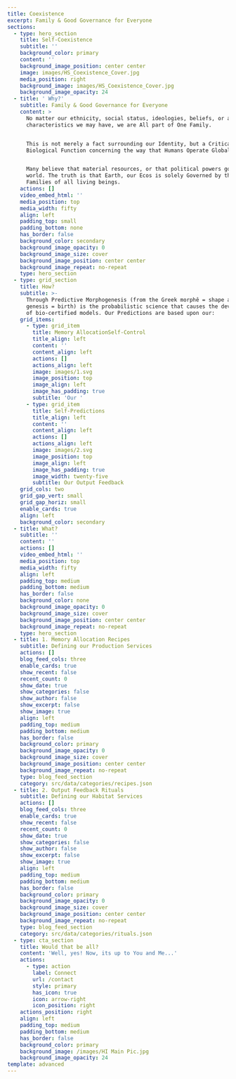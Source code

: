 ```yaml
---
title: Coexistence
excerpt: Family & Good Governance for Everyone
sections:
  - type: hero_section
    title: Self-Coexistence
    subtitle: ''
    background_color: primary
    content: ''
    background_image_position: center center
    image: images/HS_Coexistence_Cover.jpg
    media_position: right
    background_image: images/HS_Coexistence_Cover.jpg
    background_image_opacity: 24
  - title: ' Why?'
    subtitle: Family & Good Governance for Everyone
    content: >
      No matter our ethnicity, social status, ideologies, beliefs, or any other
      characteristics we may have, we are All part of One Family.


      This is not merely a fact surrounding our Identity, but a Critical
      Biological Function concerning the way that Humans Operate Globally.


      Many believe that material resources, or that political powers govern this
      world. The truth is that Earth, our Ecos is solely Governed by the
      Families of all living beings.
    actions: []
    video_embed_html: ''
    media_position: top
    media_width: fifty
    align: left
    padding_top: small
    padding_bottom: none
    has_border: false
    background_color: secondary
    background_image_opacity: 0
    background_image_size: cover
    background_image_position: center center
    background_image_repeat: no-repeat
    type: hero_section
  - type: grid_section
    title: How?
    subtitle: >-
      Through Predictive Morphogenesis (from the Greek morphê = shape and
      genesis = birth) is the probabilistic science that causes the development
      of bio-certified models. Our Predictions are based upon our:
    grid_items:
      - type: grid_item
        title: Memory AllocationSelf-Control
        title_align: left
        content: ''
        content_align: left
        actions: []
        actions_align: left
        image: images/1.svg
        image_position: top
        image_align: left
        image_has_padding: true
        subtitle: 'Our '
      - type: grid_item
        title: Self-Predictions
        title_align: left
        content: ''
        content_align: left
        actions: []
        actions_align: left
        image: images/2.svg
        image_position: top
        image_align: left
        image_has_padding: true
        image_width: twenty-five
        subtitle: Our Output Feedback
    grid_cols: two
    grid_gap_vert: small
    grid_gap_horiz: small
    enable_cards: true
    align: left
    background_color: secondary
  - title: What?
    subtitle: ''
    content: ''
    actions: []
    video_embed_html: ''
    media_position: top
    media_width: fifty
    align: left
    padding_top: medium
    padding_bottom: medium
    has_border: false
    background_color: none
    background_image_opacity: 0
    background_image_size: cover
    background_image_position: center center
    background_image_repeat: no-repeat
    type: hero_section
  - title: 1. Memory Allocation Recipes
    subtitle: Defining our Production Services
    actions: []
    blog_feed_cols: three
    enable_cards: true
    show_recent: false
    recent_count: 0
    show_date: true
    show_categories: false
    show_author: false
    show_excerpt: false
    show_image: true
    align: left
    padding_top: medium
    padding_bottom: medium
    has_border: false
    background_color: primary
    background_image_opacity: 0
    background_image_size: cover
    background_image_position: center center
    background_image_repeat: no-repeat
    type: blog_feed_section
    category: src/data/categories/recipes.json
  - title: 2. Output Feedback Rituals
    subtitle: Defining our Habitat Services
    actions: []
    blog_feed_cols: three
    enable_cards: true
    show_recent: false
    recent_count: 0
    show_date: true
    show_categories: false
    show_author: false
    show_excerpt: false
    show_image: true
    align: left
    padding_top: medium
    padding_bottom: medium
    has_border: false
    background_color: primary
    background_image_opacity: 0
    background_image_size: cover
    background_image_position: center center
    background_image_repeat: no-repeat
    type: blog_feed_section
    category: src/data/categories/rituals.json
  - type: cta_section
    title: Would that be all?
    content: 'Well, yes! Now, its up to You and Me...'
    actions:
      - type: action
        label: Connect
        url: /contact
        style: primary
        has_icon: true
        icon: arrow-right
        icon_position: right
    actions_position: right
    align: left
    padding_top: medium
    padding_bottom: medium
    has_border: false
    background_color: primary
    background_image: /images/HI Main Pic.jpg
    background_image_opacity: 24
template: advanced
---
```

